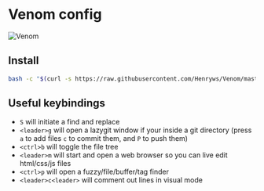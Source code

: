 # Venom config
![Venom](https://user-images.githubusercontent.com/58742515/131223881-5ff01303-6ba0-4f75-97b8-0e9ddb618209.png)

## Install
```bash
bash -c "$(curl -s https://raw.githubusercontent.com/Henryws/Venom/master/install.sh)"
```

## Useful keybindings
* `S` will initiate a find and replace
* `<leader>g` will open a lazygit window if your inside a git directory (press `a` to add files `c` to commit them, and `P` to push them)
* `<ctrl>b` will toggle the file tree
* `<leader>m` will start and open a web browser so you can live edit html/css/js files
* `<ctrl>p` will open a fuzzy/file/buffer/tag finder
* `<leader>c<leader>` will comment out lines in visual mode

